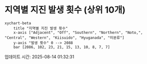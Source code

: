 # 지역별 지진 발생 횟수 (상위 10개)

```mermaid
xychart-beta
    title "지역별 지진 발생 횟수"
    x-axis ["Adjacent", "Off", "Southern", "Northern", "Noto,", "Central", "Western", "Kiisuido", "Hyuganada", "미분류"]
    y-axis "발생 횟수" 0 --> 2088
    bar [2086, 102, 23, 21, 15, 13, 10, 8, 7, 7]
```

업데이트 시간: 2025-08-14 01:32:31
